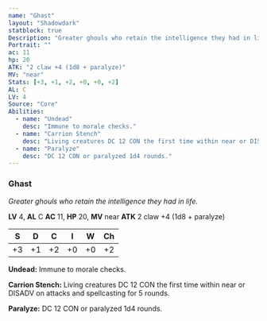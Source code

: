 ```yaml
---
name: "Ghast"
layout: "Shadowdark"
statblock: true
Description: "Greater ghouls who retain the intelligence they had in life."
Portrait: ""
ac: 11
hp: 20
ATK: "2 claw +4 (1d8 + paralyze)"
MV: "near"
Stats: [+3, +1, +2, +0, +0, +2]
AL: C
LV: 4
Source: "Core"
Abilities:
  - name: "Undead"
    desc: "Immune to morale checks."
  - name: "Carrion Stench"
    desc: "Living creatures DC 12 CON the first time within near or DISADV on attacks and spellcasting for 5 rounds."
  - name: "Paralyze"
    desc: "DC 12 CON or paralyzed 1d4 rounds."
---
```


### Ghast

_Greater ghouls who retain the intelligence they had in life._

**LV** 4, **AL** C
**AC** 11, **HP** 20, **MV** near
**ATK** 2 claw +4 (1d8 + paralyze)

|  S  |  D  |  C  |  I  |  W  |  Ch  |
|:---:|:---:|:---:|:---:|:---:|:----:|
| +3 | +1 | +2 | +0 | +0 | +2 |

**Undead:** Immune to morale checks.

**Carrion Stench:** Living creatures DC 12 CON the first time within near or DISADV on attacks and spellcasting for 5 rounds.

**Paralyze:** DC 12 CON or paralyzed 1d4 rounds.

